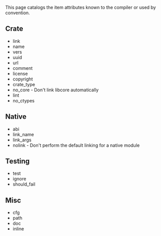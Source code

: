 This page catalogs the item attributes known to the compiler or used by convention.

Crate
-----

* link
 * name
 * vers
 * uuid
 * url
* comment
* license
* copyright
* crate_type
* no_core - Don't link libcore automatically
* lint
 * no_ctypes

Native
------

* abi
* link_name
* link_args
* nolink - Don't perform the default linking for a native module

Testing
-------

* test
* ignore
* should_fail

Misc
----

* cfg
* path
* doc
* inline